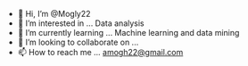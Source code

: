 - 👋 Hi, I’m @Mogly22
- 👀 I’m interested in ... Data analysis 
- 🌱 I’m currently learning ... Machine learning and data mining 
- 💞️ I’m looking to collaborate on ...
- 📫 How to reach me ... amogh22@gmail.com

<!---
Mogly22/Mogly22 is a ✨ special ✨ repository because its `README.md` (this file) appears on your GitHub profile.
You can click the Preview link to take a look at your changes.
--->

